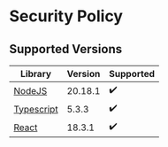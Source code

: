 # Security Policy

## Supported Versions

| Library                                                | Version | Supported          |
|--------------------------------------------------------|---------|--------------------|
| [NodeJS](https://github.com/nodejs/node)               | 20.18.1 | :heavy_check_mark: |
| [Typescript](https://github.com/microsoft/typescript)  | 5.3.3   | :heavy_check_mark: |
| [React](https://github.com/facebook/react)             | 18.3.1  | :heavy_check_mark: |
